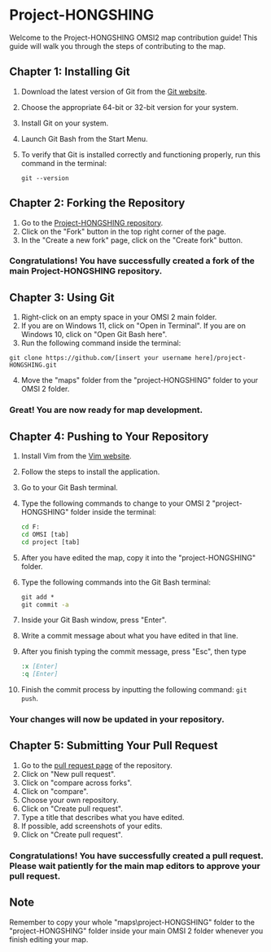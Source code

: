 # Project-HONGSHING

Welcome to the Project-HONGSHING OMSI2 map contribution guide! This guide will walk you through the steps of contributing to the map.

## Chapter 1: Installing Git

1. Download the latest version of Git from the [Git website](https://git-scm.com/downloads).
2. Choose the appropriate 64-bit or 32-bit version for your system.
3. Install Git on your system.
4. Launch Git Bash from the Start Menu.
5. To verify that Git is installed correctly and functioning properly, run this command in the terminal:

   ``` git
   git --version
   ```

## Chapter 2: Forking the Repository

1. Go to the [Project-HONGSHING repository](https://github.com/FreeHK-Lunity/project-HONGSHING).
2. Click on the "Fork" button in the top right corner of the page.
3. In the "Create a new fork" page, click on the "Create fork" button.

### Congratulations! You have successfully created a fork of the main Project-HONGSHING repository.

## Chapter 3: Using Git

1. Right-click on an empty space in your OMSI 2 main folder.
2. If you are on Windows 11, click on "Open in Terminal". If you are on Windows 10, click on "Open Git Bash here".
3. Run the following command inside the terminal:

``` git
git clone https://github.com/[insert your username here]/project-HONGSHING.git
```

4. Move the "maps" folder from the "project-HONGSHING" folder to your OMSI 2 folder.

### Great! You are now ready for map development.

## Chapter 4: Pushing to Your Repository

1. Install Vim from the [Vim website](https://www.vim.org/download.php).
2. Follow the steps to install the application.
3. Go to your Git Bash terminal.
4. Type the following commands to change to your OMSI 2 "project-HONGSHING" folder inside the terminal:

   ``` cmd
   cd F:
   cd OMSI [tab]
   cd project [tab]
   ```

5. After you have edited the map, copy it into the "project-HONGSHING" folder.
6. Type the following commands into the Git Bash terminal:

   ``` cmd
   git add *
   git commit -a
   ```

7. Inside your Git Bash window, press "Enter".
8. Write a commit message about what you have edited in that line.
9. After you finish typing the commit message, press "Esc", then type

    ``` cmd
    :x [Enter]  
    :q [Enter]
    ```

10. Finish the commit process by inputting the following command: `git push`.

### Your changes will now be updated in your repository.

## Chapter 5: Submitting Your Pull Request

1. Go to the [pull request page](https://github.com/FreeHK-Lunity/project-HONGSHING/pulls) of the repository.
2. Click on "New pull request".
3. Click on "compare across forks".
4. Click on "compare".
5. Choose your own repository.
6. Click on "Create pull request".
7. Type a title that describes what you have edited.
8. If possible, add screenshots of your edits.
9. Click on "Create pull request".

### Congratulations! You have successfully created a pull request. Please wait patiently for the main map editors to approve your pull request.

## Note

Remember to copy your whole "maps\project-HONGSHING" folder to the "project-HONGSHING" folder inside your main OMSI 2 folder whenever you finish editing your map.
